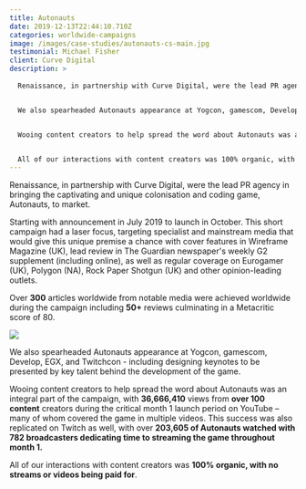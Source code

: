 ```yaml
---
title: Autonauts
date: 2019-12-13T22:44:10.710Z
categories: worldwide-campaigns
image: /images/case-studies/autonauts-cs-main.jpg
testimonial: Michael Fisher
client: Curve Digital
description: >
  
  Renaissance, in partnership with Curve Digital, were the lead PR agency in bringing the captivating and unique colonisation and coding game, Autonauts, to market. Starting with announcement in July 2019 to launch in October. This short campaign had a laser focus, targeting specialist and mainstream media that would give this unique premise a chance with cover features in Wireframe Magazine (UK), lead review in The Guardian newspaper's weekly G2 supplement (including online), as well as regular coverage on Eurogamer (UK), Polygon (NA), Rock Paper Shotgun (UK) and other opinion-leading outlets. Over 300 articles worldwide from notable media were achieved worldwide during the campaign including 50+ reviews culminating in a Metacritic score of 80.


  We also spearheaded Autonauts appearance at Yogcon, gamescom, Develop, EGX, and Twitchcon - including designing keynotes to be presented by key talent behind the development of the game.


  Wooing content creators to help spread the word about Autonauts was an integral part of the campaign, with 36,666,410 views from over 100 content creators during the critical month 1 launch period on YouTube – many of whom covered the game in multiple videos. This success was also replicated on Twitch as well, with over 203,605 of Autonauts watched with 782 broadcasters dedicating time to streaming the game throughout month 1. 


  All of our interactions with content creators was 100% organic, with no streams or videos being paid for.
---
```

Renaissance, in partnership with Curve Digital, were the lead PR agency in bringing the captivating and unique colonisation and coding game, Autonauts, to market. 

Starting with announcement in July 2019 to launch in October. This short campaign had a laser focus, targeting specialist and mainstream media that would give this unique premise a chance with cover features in Wireframe Magazine (UK), lead review in The Guardian newspaper's weekly G2 supplement (including online), as well as regular coverage on Eurogamer (UK), Polygon (NA), Rock Paper Shotgun (UK) and other opinion-leading outlets. 

Over **300** articles worldwide from notable media were achieved worldwide during the campaign including **50+** reviews culminating in a Metacritic score of 80.

![](/images/uploads/theguardian.jpg)

We also spearheaded Autonauts appearance at Yogcon, gamescom, Develop, EGX, and Twitchcon - including designing keynotes to be presented by key talent behind the development of the game.

Wooing content creators to help spread the word about Autonauts was an integral part of the campaign, with **36,666,410** views from **over 100 content** creators during the critical month 1 launch period on YouTube – many of whom covered the game in multiple videos. This success was also replicated on Twitch as well, with over **203,605 of Autonauts watched with 782 broadcasters dedicating time to streaming the game throughout month 1.** 

All of our interactions with content creators was **100% organic, with no streams or videos being paid for**.
